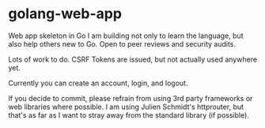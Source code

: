 # golang-web-app
Web app skeleton in Go I am building not only to learn the language, but also help others new to Go.  Open to peer reviews and security audits.

Lots of work to do.  CSRF Tokens are issued, but not actually used anywhere yet.

Currently you can create an account, login, and logout.

If you decide to commit, please refrain from using 3rd party frameworks or web libraries where possible.  I am using Julien Schmidt's httprouter, but that's as far as I want to stray away from the standard library (if possible).
